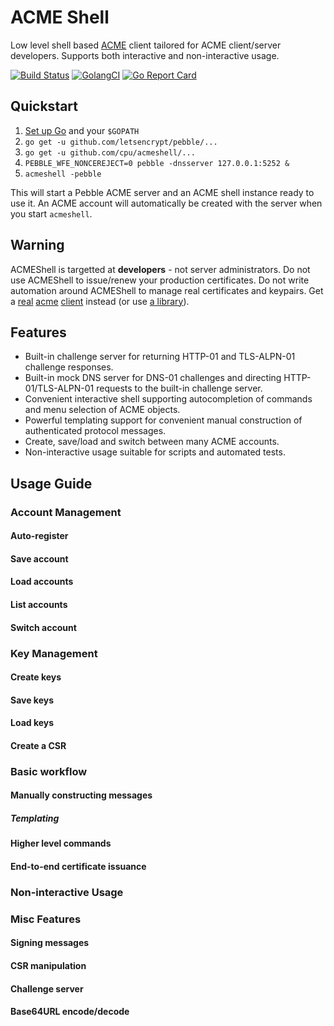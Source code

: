 # ACME Shell

Low level shell based [ACME](https://tools.ietf.org/html/draft-ietf-acme-acme-14) client tailored for ACME client/server developers. Supports both interactive and non-interactive usage.

[![Build Status](https://travis-ci.com/cpu/acmeshell.svg?branch=master)](https://travis-ci.com/cpu/acmeshell)
[![GolangCI](https://golangci.com/badges/github.com/cpu/acmeshell.svg)](https://golangci.com/r/github.com/cpu/acmeshell)
[![Go Report Card](https://goreportcard.com/badge/github.com/cpu/acmeshell)](https://goreportcard.com/report/github.com/cpu/acmeshell)

## Quickstart

1. [Set up Go](https://golang.org/doc/install) and your `$GOPATH`
2. `go get -u github.com/letsencrypt/pebble/...`
3. `go get -u github.com/cpu/acmeshell/...`
4. `PEBBLE_WFE_NONCEREJECT=0 pebble -dnsserver 127.0.0.1:5252 &`
5. `acmeshell -pebble`

This will start a Pebble ACME server and an ACME shell instance ready to use it.
An ACME account will automatically be created with the server when you start
`acmeshell`.

## Warning

ACMEShell is targetted at **developers** - not server administrators. Do not use
ACMEShell to issue/renew your production certificates. Do not write automation
around ACMEShell to manage real certificates and keypairs. Get
a [real](https://github.com/certbot/certbot/) [acme](https://github.com/xenolf/lego) [client](https://github.com/Neilpang/acme.sh) instead (or use [a library](https://pypi.org/project/acme/)).

## Features

* Built-in challenge server for returning HTTP-01 and TLS-ALPN-01 challenge
  responses.
* Built-in mock DNS server for DNS-01 challenges and directing
  HTTP-01/TLS-ALPN-01 requests to the built-in challenge server.
* Convenient interactive shell supporting autocompletion of commands and menu
  selection of ACME objects.
* Powerful templating support for convenient manual construction of
  authenticated protocol messages.
* Create, save/load and switch between many ACME accounts.
* Non-interactive usage suitable for scripts and automated tests.

## Usage Guide

### Account Management

#### Auto-register

#### Save account

#### Load accounts

#### List accounts

#### Switch account

### Key Management

#### Create keys

#### Save keys

#### Load keys

#### Create a CSR

### Basic workflow

#### Manually constructing messages

##### Templating

#### Higher level commands

#### End-to-end certificate issuance

### Non-interactive Usage

### Misc Features

#### Signing messages

#### CSR manipulation

#### Challenge server

#### Base64URL encode/decode
